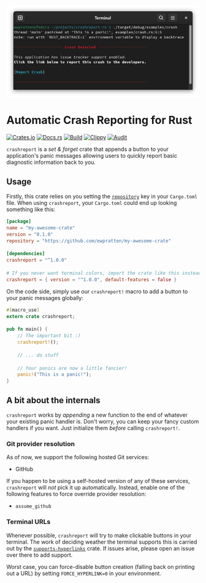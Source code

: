 <img src="https://github.com/Ewpratten/crashreport-rs/raw/master/crashreport_screenshot.png" style="margin:auto">

# Automatic Crash Reporting for Rust

[![Crates.io](https://img.shields.io/crates/v/crashreport)](https://crates.io/crates/crashreport) 
[![Docs.rs](https://docs.rs/crashreport/badge.svg)](https://docs.rs/crashreport) 
[![Build](https://github.com/Ewpratten/crashreport-rs/actions/workflows/build.yml/badge.svg)](https://github.com/Ewpratten/crashreport-rs/actions/workflows/build.yml)
[![Clippy](https://github.com/Ewpratten/crashreport-rs/actions/workflows/clippy.yml/badge.svg)](https://github.com/Ewpratten/crashreport-rs/actions/workflows/clippy.yml)
[![Audit](https://github.com/Ewpratten/crashreport-rs/actions/workflows/audit.yml/badge.svg)](https://github.com/Ewpratten/crashreport-rs/actions/workflows/audit.yml)


`crashreport` is a *set & forget* crate that appends a button to your application's panic messages allowing users to quickly report basic diagnostic information back to you.

## Usage

Firstly, this crate relies on you setting the [`repository`](https://doc.rust-lang.org/cargo/reference/manifest.html#the-repository-field) key in your `Cargo.toml` file. When using `crashreport`, your `Cargo.toml` could end up looking something like this:

```toml
[package]
name = "my-awesome-crate"
version = "0.1.0"
repository = "https://github.com/ewpratten/my-awesome-crate"

[dependencies]
crashreport = "^1.0.0"

# If you never want terminal colors, import the crate like this instead:
crashreport = { version = "^1.0.0", default-features = false }
```

On the code side, simply use our `crashreport!` macro to add a button to your panic messages globally:

```rust
#[macro_use]
extern crate crashreport;

pub fn main() {
    // The important bit :)
    crashreport!();

    // ... do stuff

    // Your panics are now a little fancier!
    panic!("This is a panic!");
}
```

## A bit about the internals

`crashreport` works by *appending* a new function to the end of whatever your existing panic handler is. Don't worry, you can keep your fancy custom handlers if you want. Just initialize them *before* calling `crashreport!`.

### Git provider resolution

As of now, we support the following hosted Git services:

- GitHub

If you happen to be using a self-hosted version of any of these services, `crashreport` will *not* pick it up automatically. Instead, enable one of the following features to force override provider resolution:

- `assume_github`

### Terminal URLs

Whenever possible, `crashreport` will try to make clickable buttons in your terminal. The work of deciding weather the terminal supports this is carried out by the [`supports-hyperlinks`](https://github.com/zkat/supports-hyperlinks) crate. If issues arise, please open an issue over there to add support. 

Worst case, you can force-disable button creation (falling back on printing out a URL) by setting `FORCE_HYPERLINK=0` in your environment.